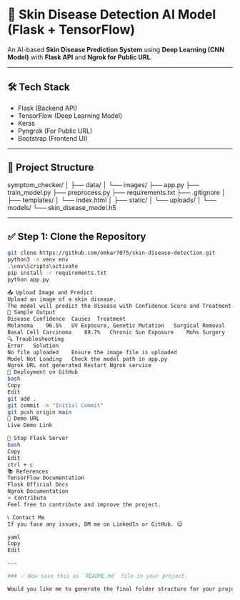 # 🌿 **Skin Disease Detection AI Model (Flask + TensorFlow)**  

An AI-based **Skin Disease Prediction System** using **Deep Learning (CNN Model)** with **Flask API** and **Ngrok for Public URL**.

---

## 🛠️ **Tech Stack**
- Flask (Backend API)
- TensorFlow (Deep Learning Model)
- Keras
- Pyngrok (For Public URL)
- Bootstrap (Frontend UI)

---

## 📂 **Project Structure**
symptom_checker/
│
├── data/
│   └── images/
├── app.py
├── train_model.py
├── preprocess.py
├── requirements.txt
├── .gitignore
│
├── templates/
│   └── index.html
│
├── static/
│   └── uploads/
│
└── models/
    └── skin_disease_model.h5




---

## ✅ **Step 1: Clone the Repository**
```bash
git clone https://github.com/omkar7075/skin-disease-detection.git
python3 -m venv env
.\env\Scripts\activate
pip install -r requirements.txt
python app.py

📤 Upload Image and Predict
Upload an image of a skin disease.
The model will predict the disease with Confidence Score and Treatment Details.
📄 Sample Output
Disease	Confidence	Causes	Treatment
Melanoma	96.5%	UV Exposure, Genetic Mutation	Surgical Removal
Basal Cell Carcinoma	89.7%	Chronic Sun Exposure	Mohs Surgery
🔍 Troubleshooting
Error	Solution
No file uploaded	Ensure the image file is uploaded
Model Not Loading	Check the model path in app.py
Ngrok URL not generated	Restart Ngrok service
🎯 Deployment on GitHub
bash
Copy
Edit
git add .
git commit -m "Initial Commit"
git push origin main
🚀 Demo URL
Live Demo Link

🛑 Stop Flask Server
bash
Copy
Edit
ctrl + c
📚 References
TensorFlow Documentation
Flask Official Docs
Ngrok Documentation
⭐️ Contribute
Feel free to contribute and improve the project.

📞 Contact Me
If you face any issues, DM me on LinkedIn or GitHub. 😊

yaml
Copy
Edit

---

### ✅ Now save this as `README.md` file in your project.

Would you like me to generate the final folder structure for your project? 😊







